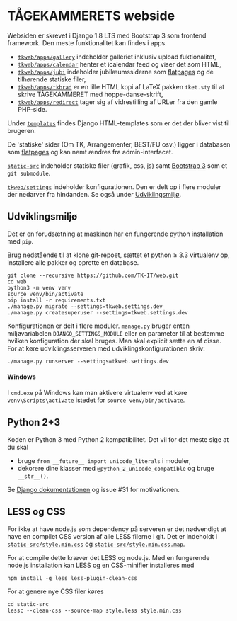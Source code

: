 # TÅGEKAMMERETS webside

Websiden er skrevet i Django 1.8 LTS med Bootstrap 3 som frontend framework.
Den meste funktionalitet kan findes i apps.
- [`tkweb/apps/gallery`](tkweb/apps/gallery) indeholder galleriet inklusiv
  upload fuktionalitet,
-  [`tkweb/apps/calendar`](tkweb/apps/calendar) henter et icalendar feed og viser
  det som HTML,
- [`tkweb/apps/jubi`](tkweb/apps/jubi) indeholder jubilæumssiderne som
  [flatpages](https://docs.djangoproject.com/en/1.8/ref/contrib/flatpages/) og
  de tilhørende statiske filer,
- [`tkweb/apps/tkbrad`](tkweb/apps/tkbrand) er en lille HTML kopi af LaTeX
  pakken `tket.sty` til at skrive TÅGEKAMMERET med hoppe-danse-skrift,
- [`tkweb/apps/redirect`](tkweb/apps/redirect) tager sig af vidrestilling af
  URLer fra den gamle PHP-side.

Under [`templates`](templates) findes Django HTML-templates som er det der
bliver vist til brugeren.

De 'statiske' sider (Om TK, Arrangementer, BEST/FU osv.) ligger i databasen som
[flatpages](https://docs.djangoproject.com/en/1.8/ref/contrib/flatpages/) og kan
nemt ændres fra admin-interfacet.

[`static-src`](static-src) indeholder statiske filer (grafik, css, js) samt
[Bootstrap 3](http://getbootstrap.com) som et `git submodule`.

[`tkweb/settings`](tkweb/settings) indeholder konfigurationen. Den er delt op i
flere moduler der nedarver fra hindanden. Se også under
[Udviklingsmiljø](#udviklingsmiljø).


## Udviklingsmiljø

Det er en forudsætning at maskinen har en fungerende python installation med
`pip`.

Brug nedstående til at klone git-repoet, sættet et python ≥ 3.3 virtualenv op,
installere alle pakker og oprette en database.

```shell
git clone --recursive https://github.com/TK-IT/web.git
cd web
python3 -m venv venv
source venv/bin/activate
pip install -r requirements.txt
./manage.py migrate --settings=tkweb.settings.dev
./manage.py createsuperuser --settings=tkweb.settings.dev
```

Konfigurationen er delt i flere moduler. `manage.py` bruger enten
miljøvariabelen `DJANGO_SETTINGS_MODULE` eller en parameter til at bestemme
hvilken konfiguration der skal bruges. Man skal explicit sætte en af disse. For
at køre udviklingsserveren med udviklingskonfigurationen skriv:

```shell
./manage.py runserver --settings=tkweb.settings.dev
```

#### Windows

I `cmd.exe` på Windows kan man aktivere virtualenv ved at køre
`venv\Scripts\activate` istedet for `source venv/bin/activate`.

## Python 2+3

Koden er Python 3 med Python 2 kompatibilitet. Det vil for det meste sige at du
skal

- bruge `from __future__ import unicode_literals` i moduler,
- dekorere dine klasser med `@python_2_unicode_compatible` og bruge
`__str__()`.

Se
[Django dokumentationen](https://docs.djangoproject.com/en/1.8/topics/python3/)
og issue #31 for motivationen.

## LESS og CSS

For ikke at have node.js som dependency på serveren er det nødvendigt at have en
compilet CSS version af alle LESS filerne i git. Det er indeholdt i
[`static-src/style.min.css`](static-src/style.min.css) og
[`static-src/style.min.css.map`](static-src/style.min.css.map).

For at compile dette kræver det LESS og node.js. Med en fungerende node.js
installation kan LESS og en CSS-minifier installeres med
```shell
npm install -g less less-plugin-clean-css
```
For at genere nye CSS filer køres
```shell
cd static-src
lessc --clean-css --source-map style.less style.min.css
```

